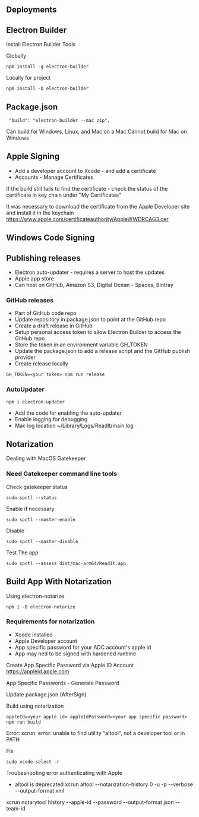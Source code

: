 ## Deployments

## Electron Builder

Install Electron Builder Tools

Globally

```
npm install -g electron-builder
```

Locally for project

```
npm install -D electron-builder
```

## Package.json

```
 "build": "electron-builder --mac zip",
```

Can build for Windows, Linux, and Mac on a Mac
Cannot build for Mac on Windows

## Apple Signing

- Add a developer account to Xcode - and add a certificate
- Accounts - Manage Certificates

If the build still fails to find the certificate - check the status of the certificate in key chain under "My Certificates"

It was necessary to download the certificate from the Apple Developer site and install it in the keychain https://www.apple.com/certificateauthority/AppleWWDRCAG3.cer

## Windows Code Signing

## Publishing releases

- Electron auto-updater - requires a server to host the updates
- Apple app store
- Can host on GitHub, Amazon S3, Digital Ocean - Spaces, Bintray

### GitHub releases

- Part of GitHub code repo
- Update repository in package.json to point at the GitHub repo
- Create a draft release in GitHub
- Setup personal access token to allow Electron Builder to access the GitHub repo
- Store the token in an environment variable GH_TOKEN
- Update the package.json to add a release script and the GitHub publish provider
- Create release locally

```
GH_TOKEN=<your token> npm run release
```

### AutoUpdater

```
npm i electron-updater
```

- Add the code for enabling the auto-updater
- Enable logging for debugging
- Mac log location ~/Library/Logs/ReadIt/main.log

## Notarization

Dealing with MacOS Gatekeeper

### Need Gatekeeper command line tools

Check gatekeeper status

```
sudo spctl --status
```

Enable if necessary

```
sudo spctl --master-enable
```

Disable

```
sudo spctl --master-disable
```

Test The app

```
sudo spctl --assess dist/mac-arm64/ReadIt.app
```

## Build App With Notarization

Using electron-notarize

```
npm i -D electron-notarize
```

### Requirements for notarization

- Xcode installed
- Apple Developer account
- App specific password for your ADC account's apple id
- App may ned to be signed with hardened runtime

Create App Specific Password via Apple ID Account
https://appleid.apple.com

App Specific Passwords - Generate Password

Update package.json (AfterSign)

Build using notarization

```
appleId=<your apple id> appleIdPassword=<your app specific password> npm run build
```

Error: xcrun: error: unable to find utility "altool", not a developer tool or in PATH

Fix

```
sudo xcode-select -r
```

Troubeshooting error authenticating with Apple

- altool is deprecated
  xcrun altool --notarization-history 0 -u <your apple id> -p <your app specific password> --verbose --output-format xml

xcrun notarytool history --apple-id <email address> --password <password> --output-format json --team-id <need this>
